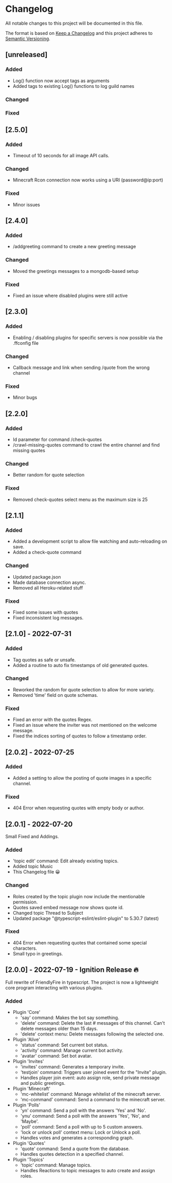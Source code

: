 
# Changelog

All notable changes to this project will be documented in this file.

The format is based on [Keep a Changelog](http://keepachangelog.com/)
and this project adheres to [Semantic Versioning](http://semver.org/).

## [unreleased]

### Added

- Log() function now accept tags as arguments
- Added tags to existing Log() functions to log guild names

### Changed

### Fixed

## [2.5.0]

### Added

- Timeout of 10 seconds for all image API calls.

### Changed

- Minecraft Rcon connection now works using a URI (password@ip:port)

### Fixed

- Minor issues

## [2.4.0]

### Added

- /addgreeting command to create a new greeting message

### Changed

- Moved the greetings messages to a mongodb-based setup

### Fixed

- Fixed an issue where disabled plugins were still active

## [2.3.0]

### Added

- Enabling / disabling plugins for specific servers is now possible via the .ffconfig file

### Changed

- Callback message and link when sending /quote from the wrong channel

### Fixed

- Minor bugs

## [2.2.0]

### Added

- Id parameter for command /check-quotes
- /crawl-missing-quotes command to crawl the entire channel and find missing quotes

### Changed

- Better random for quote selection

### Fixed

- Removed check-quotes select menu as the maximum size is 25

## [2.1.1]

### Added

- Added a development script to allow file watching and auto-reloading on save.
- Added a check-quote command

### Changed

- Updated package.json
- Made database connection async.
- Removed all Heroku-related stuff

### Fixed

- Fixed some issues with quotes
- Fixed inconsistent log messages.

## [2.1.0] - 2022-07-31

### Added

- Tag quotes as safe or unsafe.
- Added a routine to auto fix timestamps of old generated quotes.

### Changed

- Reworked the random for quote selection to allow for more variety.
- Removed 'time' field on quote schemas.

### Fixed

- Fixed an error with the quotes Regex.
- Fixed an issue where the inviter was not mentioned on the welcome message.
- Fixed the indices sorting of quotes to follow a timestamp order.

## [2.0.2] - 2022-07-25

### Added

- Added a setting to allow the posting of quote images in a specific channel.

### Fixed

- 404 Error when requesting quotes with empty body or author.

## [2.0.1] - 2022-07-20

Small Fixed and Addings.

### Added

- 'topic edit' command: Edit already existing topics.
- Added topic Music
- This Changelog file 😀

### Changed

- Roles created by the topic plugin now include the mentionable permission.
- Quotes saved embed message now shows quote id.
- Changed topic Thread to Subject
- Updated package "@typescript-eslint/eslint-plugin" to 5.30.7 (latest)

### Fixed

- 404 Error when requesting quotes that contained some special characters.
- Small typo in greetings.

## [2.0.0] - 2022-07-19 - Ignition Release 🔥

Full rewrite of FriendlyFire in typescript.
The project is now a lightweight core program interacting with various plugins.

### Added

- Plugin 'Core'
  - 'say' command: Makes the bot say something.
  - 'delete' command: Delete the last # messages of this channel. Can\'t delete messages older than 15 days.
  - 'delete' context menu: Delete messages following the selected one.
- Plugin 'Alive'
  - 'status' command: Set current bot status.
  - 'activity' command: Manage current bot activity.
  - 'avatar' command: Set bot avatar.
- Plugin 'Invites'
  - 'invites' command: Generates a temporary invite.
  - 'testjoin' command: Triggers user joined event for the "Invite" plugin.
  - Handles player join event: auto assign role, send private message and public greetings.
- Plugin 'Minecraft'
  - 'mc-whitelist' command: Manage whitelist of the minecraft server.
  - 'mc-command' command: Send a command to the minecraft server.
- Plugin 'Polls'
  - 'yn' command: Send a poll with the answers 'Yes' and 'No'.
  - 'ynu' command: Send a poll with the answers 'Yes', 'No', and 'Maybe'.
  - 'poll' command: Send a poll with up to 5 custom answers.
  - 'lock or unlock poll' context menu: Lock or Unlock a poll.
  - Handles votes and generates a corresponding graph.
- Plugin 'Quotes'
  - 'quote' command: Send a quote from the database.
  - Handles quotes detection in a specified channel.
- Plugin 'Topics'
  - 'topic' command: Manage topics.
  - Handles Reactions to topic messages to auto create and assign roles.
